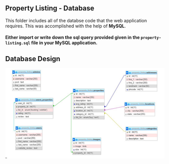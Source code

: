 ## Property Listing - Database
This folder includes all of the databse code that the web application requires. This was accomplished with the help of **MySQL**.  

#### Either import or write down the sql query provided given in the `property-listing.sql` file in your MySQL application.

## Database Design
<p align="center">
  <img src="https://raw.githubusercontent.com/vivek-zanee/Property-listing/master/master/database/DB%20Design.JPG" />
</p>







































